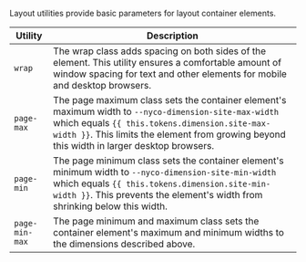Layout utilities provide basic parameters for layout container elements.

Utility        | Description
---------------|-
`wrap`         | The wrap class adds spacing on both sides of the element. This utility ensures a comfortable amount of window spacing for text and other elements for mobile and desktop browsers.
`page-max`     | The page maximum class sets the container element's maximum width to `--nyco-dimension-site-max-width` which equals `{{ this.tokens.dimension.site-max-width }}`. This limits the element from growing beyond this width in larger desktop browsers.
`page-min`     | The page minimum class sets the container element's minimum width to `--nyco-dimension-site-min-width` which equals `{{ this.tokens.dimension.site-min-width }}`. This prevents the element's width from shrinking below this width.
`page-min-max` | The page minimum and maximum class sets the container element's maximum and minimum widths to the dimensions described above.
